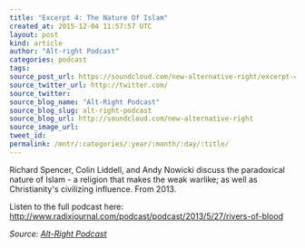```yaml
---
title: "Excerpt 4: The Nature Of Islam"
created_at: 2015-12-04 11:57:57 UTC
layout: post
kind: article
author: "Alt-right Podcast"
categories: podcast
tags: 
source_post_url: https://soundcloud.com/new-alternative-right/excerpt-4-the-nature-of-islam
source_twitter_url: http://twitter.com/
source_twitter: 
source_blog_name: "Alt-Right Podcast"
source_blog_slug: alt-right-podcast
source_blog_url: http://soundcloud.com/new-alternative-right
source_image_url: 
tweet_id:
permalink: /mntr/:categories/:year/:month/:day/:title/
---
```

Richard Spencer, Colin Liddell, and Andy Nowicki discuss the paradoxical nature of Islam - a religion that makes the weak warlike; as well as Christianity's civilizing influence. From 2013.

Listen to the full podcast here: http://www.radixjournal.com/podcast/podcast/2013/5/27/rivers-of-blood<div class="">
    <i>Source: <a href="http://soundcloud.com/new-alternative-right">Alt-Right Podcast</a></i>
</div>
